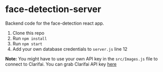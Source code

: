 # face-detection-server

Backend code for the face-detection react app.

1. Clone this repo
2. Run `npm install`
3. Run `npm start`
4. Add your own database credentials to `server.js` line 12

**Note:** You might have to use your own API key in the `src/Images.js` file to connect to Clarifai.
You can grab Clarifai API key [here](https://www.clarifai.com/)
